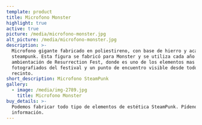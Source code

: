 ```yaml
---
template: product
title: Microfono Monster
highlight: true
active: true
picture: /media/microfono-monster.jpg
alt_picture: /media/microfono-monster.jpg
description: >-
  Microfono gigante fabricado en poliestireno, con base de hierro y acabado
  steampunk. Esta figura se fabricó para Monster y se utiliza cada año en la
  ambientación de Resurrection Fest, donde es uno de los elementos mas
  fotografiados del festival y un punto de encuentro visible desde todo el
  recinto.
short_description: Microfono SteamPunk
gallery:
  - image: /media/img-2789.jpg
    title: Microfono Monster
buy_details: >-
  Podemos fabricar todo tipo de elementos de estética SteamPunk. Pídenos
  información.
---
```


